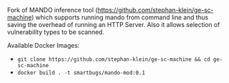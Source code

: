 Fork of MANDO inference tool (https://github.com/stephan-klein/ge-sc-machine) which supports running mando from command line and thus saving the overhead of running an HTTP Server. Also it allows selection of vulnerability types to be scanned.

Available Docker Images:
- `git clone https://github.com/stephan-klein/ge-sc-machine && cd ge-sc-machine`
- `docker build . -t smartbugs/mando-mod:0.1`